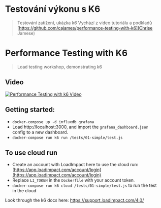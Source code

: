 # Testování výkonu s K6

> Testování zatížení, ukázka k6
> Vychází z video tutoriálu a podkladů [https://github.com/cajames/performance-testing-with-k6](Chrise Jamese)



# Performance Testing with K6

> Load testing workshop, demonstrating k6

## Video

[![Performance Testing with k6 Video](https://img.youtube.com/vi/Hu1K2ZGJ_K4/0.jpg)](https://www.youtube.com/watch?v=Hu1K2ZGJ_K4)

## Getting started:
- `docker-compose up -d influxdb grafana`
- Load http://localhost:3000, and import the `grafana_dashboard.json` config to a new dashboard.
- `docker-compose run k6 run /tests/01-simple/test.js`

## To use cloud run

- Create an account with LoadImpact here to use the cloud run: [https://app.loadimpact.com/account/login](https://app.loadimpact.com/account/login)
- Replace `LI_TOKEN` in the `Dockerfile` with your account token.
- `docker-compose run k6 cloud /tests/01-simple/test.js` to run the test in the cloud

Look through the k6 docs here: https://support.loadimpact.com/4.0/
